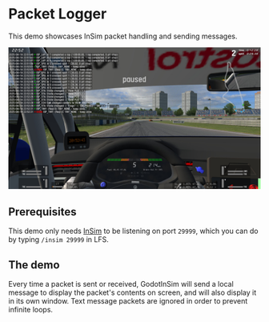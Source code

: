 # Packet Logger

This demo showcases InSim packet handling and sending messages.

![Packet logger](./packet_logger_lfs.jpg)

## Prerequisites

This demo only needs [InSim](/guides/getting_started/insim.md) to be listening on port `29999`,
which you can do by typing `/insim 29999` in LFS.

## The demo

Every time a packet is sent or received, GodotInSim will send a local message to display
the packet's contents on screen, and will also display it in its own window. Text message
packets are ignored in order to prevent infinite loops.
